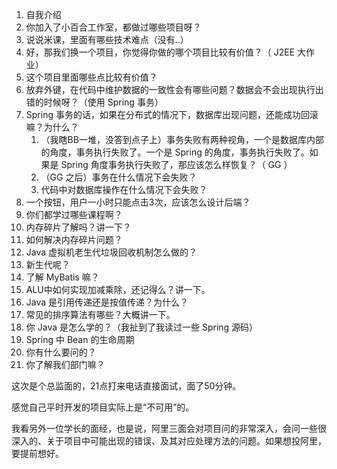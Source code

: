 1. 自我介绍
2. 你加入了小百合工作室，都做过哪些项目呀？
3. 说说米课，里面有哪些技术难点（没有..）
4. 好，那我们换一个项目，你觉得你做的哪个项目比较有价值？（ J2EE 大作业）
5. 这个项目里面哪些点比较有价值？
6. 放弃外键，在代码中维护数据的一致性会有哪些问题？数据会不会出现执行出错的时候呀？（使用 Spring 事务）
7. Spring 事务的话，如果在分布式的情况下，数据库出现问题，还能成功回滚嘛？为什么？
   1. （我瞎BB一堆，没答到点子上）事务失败有两种视角，一个是数据库内部的角度，事务执行失败了。一个是 Spring 的角度，事务执行失败了。如果是 Spring 角度事务执行失败了，那应该怎么样恢复？（ GG ）
   2. （GG 之后）事务在什么情况下会失败？
   3. 代码中对数据库操作在什么情况下会失败？
8. 一个按钮，用户一小时只能点击3次，应该怎么设计后端？
9. 你们都学过哪些课程啊？
10. 内存碎片了解吗？讲一下？
11. 如何解决内存碎片问题？
12. Java 虚拟机老生代垃圾回收机制怎么做的？
13. 新生代呢？
14. 了解 MyBatis 嘛？
15. ALU中如何实现加减乘除，还记得么？讲一下。
16. Java 是引用传递还是按值传递？为什么？
17. 常见的排序算法有哪些？大概讲一下。
18. 你 Java 是怎么学的？（我扯到了我读过一些 Spring 源码）
19. Spring 中 Bean 的生命周期
20. 你有什么要问的？
21. 你了解我们部门嘛？

这次是个总监面的，21点打来电话直接面试，面了50分钟。

感觉自己平时开发的项目实际上是“不可用”的。

我看另外一位学长的面经，也是说，阿里三面会对项目问的非常深入，会问一些很深入的、关于项目中可能出现的错误、及其对应处理方法的问题。如果想投阿里，要提前想好。